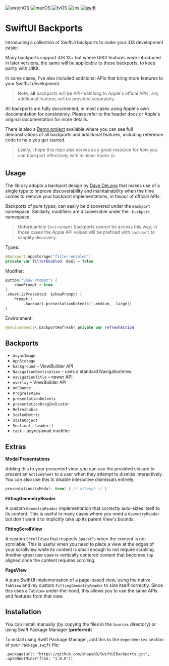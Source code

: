 ![watchOS](https://img.shields.io/badge/watchOS-DE1F51)
![macOS](https://img.shields.io/badge/macOS-EE751F)
![tvOS](https://img.shields.io/badge/tvOS-00B9BB)
![ios](https://img.shields.io/badge/iOS-0C62C7)
[![swift](https://img.shields.io/endpoint?url=https%3A%2F%2Fswiftpackageindex.com%2Fapi%2Fpackages%2Fshaps80%2FSwiftUIBackports%2Fbadge%3Ftype%3Dswift-versions)](https://swiftpackageindex.com/shaps80/SwiftUIBackports)

# SwiftUI Backports

Introducing a collection of SwiftUI backports to make your iOS development easier.

Many backports support iOS 13+ but where UIKIt features were introduced in later versions, the same will be applicable to these backports, to keep parity with UIKit.

In some cases, I've also included additional APIs that bring more features to your SwiftUI development.

> Note, **all** backports will be API-matching to Apple's offical APIs, any additional features will be provided separately.

All backports are fully documented, in most cases using Apple's own documentation for consistency. Please refer to the header docs or Apple's original documentation for more details.

There is also a [Demo project](https://github.com/shaps80/SwiftUIBackportsDemo) available where you can see full demonstrations of all backports and additional features, including reference code to help you get started.

> Lastly, I hope this repo also serves as a great resource for _how_ you can backport effectively with minimal hacks 👍

## Usage

The library adopts a backport design by [Dave DeLong](https://davedelong.com/blog/2021/10/09/simplifying-backwards-compatibility-in-swift/) that makes use of a single type to improve discoverability and maintainability when the time comes to remove your backport implementations, in favour of official APIs.

Backports of pure types, can easily be discovered under the `Backport` namespace. Similarly, modifiers are discoverable under the `.backport` namespace.

> Unfortuantely `Environment` backports cannot be access this way, in those cases the Apple API values will be prefixed with `backport` to simplify discovery.

Types:

```swift
@Backport.AppStorage("filter-enabled")
private var filterEnabled: Bool = false
```

Modifier:

```swift
Button("Show Prompt") {
    showPrompt = true
}
.sheet(isPresented: $showPrompt) {
    Prompt()
        .backport.presentationDetents([.medium, .large])
}
```

Environment:

```swift
@Environment(\.backportRefresh) private var refreshAction
```

## Backports

- `AsyncImage`
- `AppStorage`
- `background` – ViewBuilder API
- `NavigationDestination` – uses a standard NavigationView
- `navigationTitle` – newer API
- `overlay` – ViewBuilder API
- `onChange`
- `ProgressView`
- `presentationDetents`
- `presentationDragIndicator`
- `Refreshable`
- `ScaledMetric`
- `StateObject`
- `Section(_ header:)`
- `task` – async/await modifier

## Extras

**Modal Presentations**

Adding this to your presented view, you can use the provided closure to present an `ActionSheet` to a user when they attempt to dismiss interactively. You can also use this to disable interactive dismissals entirely.

```swift
presentation(isModal: true) { /* attempt */ }
```

**FittingGeometryReader**

A custom `GeometryReader` implementation that correctly auto-sizes itself to its content. This is useful in many cases where you need a `GeometryReader` but don't want it to implicitly take up its parent View's bounds.

**FittingScrollView**

A custom `ScrollView` that respects `Spacer`'s when the content is not scrollable. This is useful when you need to place a view at the edges of your scrollview while its content is small enough to not require scrolling. Another great use case is vertically centered content that becomes `top` aligned once the content requires scrolling.

**PageView**

A pure SwiftUI implementation of a page-based view, using the native `TabView` and my custom `FittingGeometryReader` to size itself correctly. Since this uses a `TabView` under-the-hood, this allows you to use the same APIs and features from that view.

## Installation

You can install manually (by copying the files in the `Sources` directory) or using Swift Package Manager (**preferred**)

To install using Swift Package Manager, add this to the `dependencies` section of your `Package.swift` file:

`.package(url: "https://github.com/shaps80/SwiftUIBackports.git", .upToNextMinor(from: "1.0.0"))`
